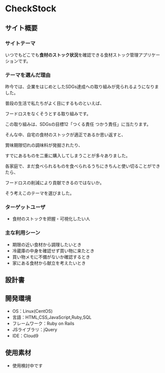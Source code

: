 # CheckStock

## サイト概要
### サイトテーマ
いつでもどこでも**食材のストック状況**を確認できる食材ストック管理アプリケーションです。

### テーマを選んだ理由
昨今では、企業をはじめとしたSDGs達成への取り組みが見られるようになりました。

普段の生活で私たちがよく目にするものといえば、

フードロスをなくそうとする取り組みです。

この取り組みは、SDGsの目標12「つくる責任 つかう責任」に当たります。

そんな中、自宅の食材のストックが適正であるか思い返すと、

賞味期限切れの調味料が発掘されたり、

すでにあるものを二重に購入してしまうことが多々ありました。

各家庭で、まだ食べられるものを食べられるうちにきちんと使い切ることができたら、

フードロスの削減により貢献できるのではないか。

そう考えこのテーマを選びました。

### ターゲットユーザ
- 食材のストックを把握・可視化したい人

### 主な利用シーン
- 期限の近い食材から調理したいとき
- 冷蔵庫の中身を確認せず買い物に来たとき
- 買い物メモに不備がないか確認するとき
- 家にある食材から献立を考えたいとき

## 設計書


## 開発環境
- OS：Linux(CentOS)
- 言語：HTML,CSS,JavaScript,Ruby,SQL
- フレームワーク：Ruby on Rails
- JSライブラリ：jQuery
- IDE：Cloud9

## 使用素材
- 使用検討中です